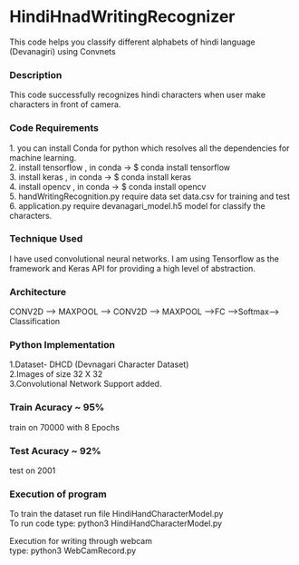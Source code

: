 # HindiHnadWritingRecognizer
This code helps you classify different alphabets of hindi language (Devanagiri) using Convnets</br>
<h3>Description</h3>
<p> This code successfully recognizes hindi characters when user make characters in front of camera. </p>
<h3>Code Requirements </h3>
<p>1. you can install Conda for python which resolves all the dependencies for machine learning.</br>
2. install tensorflow ,  in conda -> $ conda install tensorflow </br>
3. install keras ,  in conda -> $ conda install keras</br>
4. install opencv ,  in conda -> $ conda install opencv</br>
5. handWritingRecognition.py require data set data.csv for training and test</br>
6. application.py require devanagari_model.h5 model for classify the characters.
</p>
<h3> Technique Used </h3>
<p> I have used convolutional neural networks. I am using Tensorflow as the framework and Keras API for providing a high level of abstraction. </p>
<h3> Architecture</h3>
<p> CONV2D --> MAXPOOL --> CONV2D --> MAXPOOL -->FC -->Softmax--> Classification </p>
<h3>Python Implementation</h3>
<p>
1.Dataset- DHCD (Devnagari Character Dataset)<br>
2.Images of size 32 X 32<br>
3.Convolutional Network Support added.<br>
</p>

<h3> Train Acuracy ~ 95% </h3>
  train on 70000 with 8 Epochs</br>
<h3>Test Acuracy ~ 92%</h3>
test on 2001
<h3 > Execution of program </h3>
<p> To train the dataset run file HindiHandCharacterModel.py<br>
To run code type: python3 HindiHandCharacterModel.py</p>
<p> Execution for writing through webcam<br>
type: python3 WebCamRecord.py</p>
